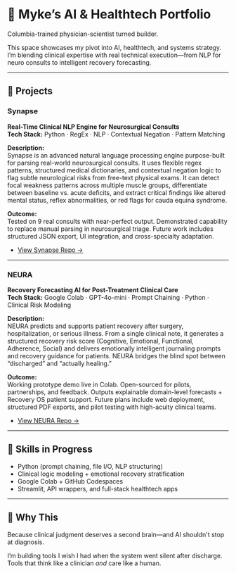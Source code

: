 # 🧠 Myke’s AI & Healthtech Portfolio

Columbia-trained physician-scientist turned builder.

This space showcases my pivot into AI, healthtech, and systems strategy. I’m blending clinical expertise with real technical execution—from NLP for neuro consults to intelligent recovery forecasting.

---

## 🔧 Projects

### Synapse  
**Real-Time Clinical NLP Engine for Neurosurgical Consults**  
**Tech Stack:** Python · RegEx · NLP · Contextual Negation · Pattern Matching

**Description:**  
Synapse is an advanced natural language processing engine purpose-built for parsing real-world neurosurgical consults. It uses flexible regex patterns, structured medical dictionaries, and contextual negation logic to flag subtle neurological risks from free-text physical exams. It can detect focal weakness patterns across multiple muscle groups, differentiate between baseline vs. acute deficits, and extract critical findings like altered mental status, reflex abnormalities, or red flags for cauda equina syndrome.  

**Outcome:**  
Tested on 9 real consults with near-perfect output. Demonstrated capability to replace manual parsing in neurosurgical triage. Future work includes structured JSON export, UI integration, and cross-specialty adaptation.

- [View Synapse Repo →](https://github.com/neuron-cloud/neura-prototype)

---

### NEURA  
**Recovery Forecasting AI for Post-Treatment Clinical Care**  
**Tech Stack:** Google Colab · GPT-4o-mini · Prompt Chaining · Python · Clinical Risk Modeling

**Description:**  
NEURA predicts and supports patient recovery after surgery, hospitalization, or serious illness. From a single clinical note, it generates a structured recovery risk score (Cognitive, Emotional, Functional, Adherence, Social) and delivers emotionally intelligent journaling prompts and recovery guidance for patients. NEURA bridges the blind spot between “discharged” and “actually healing.”  

**Outcome:**  
Working prototype demo live in Colab. Open-sourced for pilots, partnerships, and feedback. Outputs explainable domain-level forecasts + Recovery OS patient support. Future plans include web deployment, structured PDF exports, and pilot testing with high-acuity clinical teams.

- [View NEURA Repo →](https://github.com/neuron-cloud/neura-recovery-score)

---

## 🧪 Skills in Progress

- Python (prompt chaining, file I/O, NLP structuring)
- Clinical logic modeling + emotional recovery stratification
- Google Colab + GitHub Codespaces
- Streamlit, API wrappers, and full-stack healthtech apps

---

## 💬 Why This

Because clinical judgment deserves a second brain—and AI shouldn't stop at diagnosis.

I’m building tools I wish I had when the system went silent after discharge. Tools that think like a clinician *and* care like a human.
